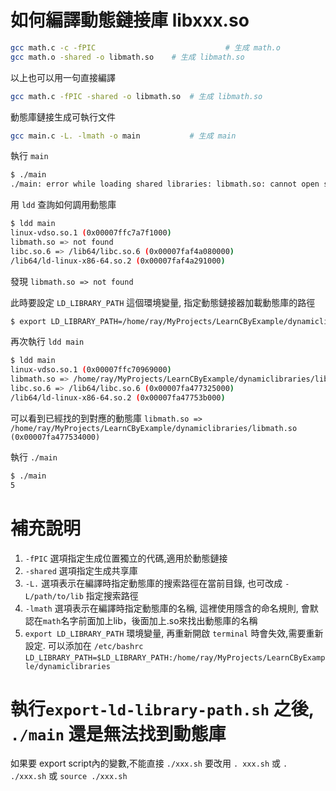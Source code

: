 # 如何編譯動態鏈接庫 libxxx.so

``` sh
gcc math.c -c -fPIC 							# 生成 math.o
gcc math.o -shared -o libmath.so 	# 生成 libmath.so
```

以上也可以用一句直接編譯

``` sh
gcc math.c -fPIC -shared -o libmath.so	# 生成 libmath.so
```

動態庫鏈接生成可執行文件

``` sh
gcc main.c -L. -lmath -o main			# 生成 main
```

執行 `main`

``` sh
$ ./main
./main: error while loading shared libraries: libmath.so: cannot open shared object file: No such file or directory
```

用 `ldd` 查詢如何調用動態庫

``` sh
$ ldd main
linux-vdso.so.1 (0x00007ffc7a7f1000)
libmath.so => not found
libc.so.6 => /lib64/libc.so.6 (0x00007faf4a080000)
/lib64/ld-linux-x86-64.so.2 (0x00007faf4a291000)
```

發現 `libmath.so => not found`

此時要設定 `LD_LIBRARY_PATH` 這個環境變量, 指定動態鏈接器加載動態庫的路徑

``` sh
$ export LD_LIBRARY_PATH=/home/ray/MyProjects/LearnCByExample/dynamiclibraries:$LD_LIBRARY_PATH:
```

再次執行 `ldd main`

``` sh
$ ldd main
linux-vdso.so.1 (0x00007ffc70969000)
libmath.so => /home/ray/MyProjects/LearnCByExample/dynamiclibraries/libmath.so (0x00007fa477534000)
libc.so.6 => /lib64/libc.so.6 (0x00007fa477325000)
/lib64/ld-linux-x86-64.so.2 (0x00007fa47753b000)
```

可以看到已經找的到對應的動態庫 `libmath.so => /home/ray/MyProjects/LearnCByExample/dynamiclibraries/libmath.so (0x00007fa477534000)`

執行 `./main`

``` sh
$ ./main
5
```

# 補充說明

1. `-fPIC` 		選項指定生成位置獨立的代碼,適用於動態鏈接
2. `-shared` 	選項指定生成共享庫
3. `-L.`   		選項表示在編譯時指定動態庫的搜索路徑在當前目錄, 也可改成 `-L/path/to/lib` 指定搜索路徑
4. `-lmath` 	選項表示在編譯時指定動態庫的名稱, 這裡使用隱含的命名規則, 會默認在`math`名字前面加上lib，後面加上.so來找出動態庫的名稱
5. `export LD_LIBRARY_PATH` 環境變量, 再重新開啟 `terminal` 時會失效,需要重新設定. 可以添加在 `/etc/bashrc`
`LD_LIBRARY_PATH=$LD_LIBRARY_PATH:/home/ray/MyProjects/LearnCByExample/dynamiclibraries`

# 執行`export-ld-library-path.sh` 之後, `./main` 還是無法找到動態庫

如果要 export script內的變數,不能直接 `./xxx.sh` 要改用 `. xxx.sh` 或 `. ./xxx.sh` 或 `source ./xxx.sh`
